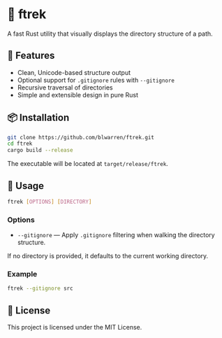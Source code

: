# 📂 ftrek

A fast Rust utility that visually displays the directory structure of a path.

## 🚀 Features

- Clean, Unicode-based structure output
- Optional support for `.gitignore` rules with `--gitignore`
- Recursive traversal of directories
- Simple and extensible design in pure Rust

## 📦 Installation

```bash
git clone https://github.com/blwarren/ftrek.git
cd ftrek
cargo build --release
```

The executable will be located at `target/release/ftrek`.

## 🔧 Usage

```bash
ftrek [OPTIONS] [DIRECTORY]
```

### Options

- `--gitignore` — Apply `.gitignore` filtering when walking the directory structure.

If no directory is provided, it defaults to the current working directory.

### Example

```bash
ftrek --gitignore src
```

## 📄 License

This project is licensed under the MIT License.
